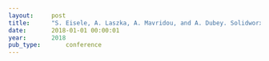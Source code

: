 ```yaml
---
layout:     post
title:      "S. Eisele, A. Laszka, A. Mavridou, and A. Dubey. Solidworx: a resilient and trustworthy transactive platform for smart and connected communities. ArXiv e-prints, apr 2018."
date:       2018-01-01 00:00:01
year:       2018
pub_type:       conference
---
```

